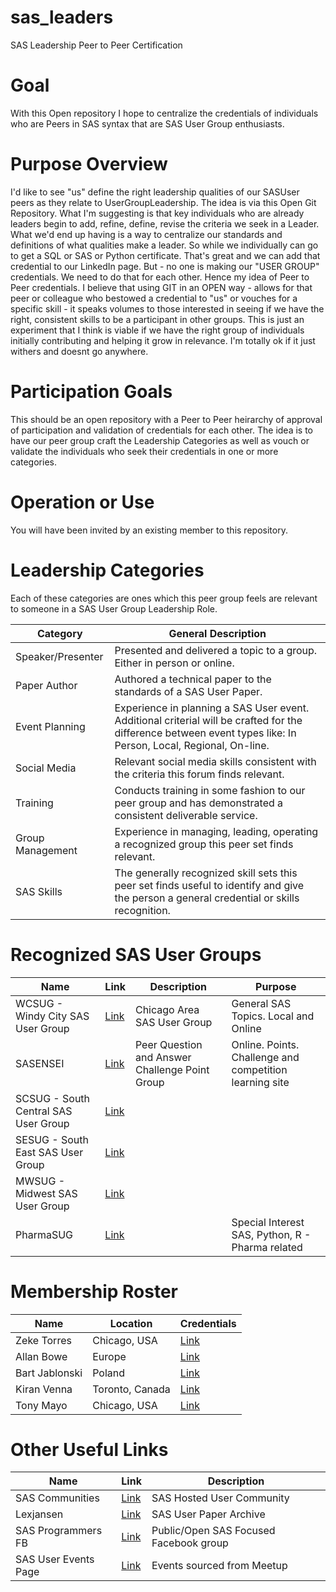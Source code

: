 # sas_leaders
SAS Leadership Peer to Peer Certification

# Goal
With this Open repository I hope to centralize the credentials of individuals who are Peers in SAS syntax that are SAS User Group enthusiasts.

# Purpose Overview
I'd like to see "us" define the right leadership qualities of our SASUser peers as they relate to UserGroupLeadership.
The idea is via this Open Git Repository.
What I'm suggesting is that key individuals who are already leaders begin to add, refine, define, revise the criteria we seek in a Leader.
What we'd end up having is a way to centralize our standards and definitions of what qualities make a leader.
So while we individually can go to get a SQL or SAS or Python certificate. That's great and we can add that credential to our LinkedIn page. But - no one is making our "USER GROUP" credentials.  We need to do that for each other. Hence my idea of Peer to Peer credentials.
I believe that using GIT in an OPEN way - allows for that peer or colleague who bestowed a credential to "us" or vouches for a specific skill - it speaks volumes to those interested in seeing if we have the right, consistent skills to be a participant in other groups.
This is just an experiment that I think is viable if we have the right group of individuals initially contributing and helping it grow in relevance. I'm totally ok if it just withers and doesnt go anywhere.


# Participation Goals
This should be an open repository with a Peer to Peer heirarchy of approval of participation and validation of credentials for each other.
The idea is to have our peer group craft the Leadership Categories as well as vouch or validate the individuals who seek their credentials in one or more categories.

# Operation or Use
You will have been invited by an existing member to this repository.


# Leadership Categories
Each of these categories are ones which this peer group feels are relevant to someone in a SAS User Group Leadership Role.

|Category          |General Description      |
|------------------|-------------------------|
|Speaker/Presenter |Presented and delivered a topic to a group. Either in person or online.|
|Paper Author      |Authored a technical paper to the standards of a SAS User Paper.|
|Event Planning    |Experience in planning a SAS User event. Additional criterial will be crafted for the difference between event types like: In Person, Local, Regional, On-line.|
|Social Media      |Relevant social media skills consistent with the criteria this forum finds relevant.|
|Training          |Conducts training in some fashion to our peer group and has demonstrated a consistent deliverable service.|
|Group Management  |Experience in managing, leading, operating a recognized group this peer set finds relevant.|
|SAS Skills        |The generally recognized skill sets this peer set finds useful to identify and give the person a general credential or skills recognition.|


# Recognized SAS User Groups
|Name                                 |Link  | Description | Purpose |
|-------------------------------------|--------------------------------------------------------------|-------------|---------|
|WCSUG - Windy City SAS User Group    | [Link](https://wcsug.com/)                                   | Chicago Area SAS User Group                    | General SAS Topics. Local and Online                    |
|SASENSEI                             | [Link](https://sasensei.com/leaderboard/United%20States/all) | Peer Question and Answer Challenge Point Group | Online. Points. Challenge and competition learning site |
|SCSUG - South Central SAS User Group | [Link](https://www.scsug.org/)                               |                |      |
|SESUG - South East SAS User Group    | [Link](https://www.sesug.org/)                               |                |      |
|MWSUG - Midwest SAS User Group       | [Link](https://www.mwsug.org/)                               |                |      |
|PharmaSUG                            | [Link](https://www.pharmasug.org/)                           |                |Special Interest SAS, Python, R - Pharma related|


# Membership Roster
|Name                  |Location       | Credentials  |
|----------------------|---------------|--------------|
|Zeke Torres           |Chicago, USA   |[Link](https://github.com/zeketorres/sas_leaders/blob/main/membership/torres_zeke.md) |
|Allan Bowe            |Europe         |[Link]( )     |
|Bart Jablonski        |Poland         |[Link]( )     |
|Kiran Venna           |Toronto, Canada|[Link]( )     |
|Tony Mayo             |Chicago, USA   |[Link]( )     |



# Other Useful Links
|Name                 |Link                                               | Description |
|---------------------|---------------------------------------------------|-------------|
|SAS Communities      |[Link](https://communities.sas.com/)               |SAS Hosted User Community                    |
|Lexjansen            |[Link](https://www.lexjansen.com/)                 |SAS User Paper Archive                       |
|SAS Programmers FB   |[Link](https://www.facebook.com/groups/7189916198) |Public/Open SAS Focused Facebook group       |
|SAS User Events Page |[Link](https://www.sasusergroups.org/events.html)  |Events sourced from Meetup                   |




